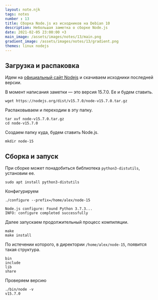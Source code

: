 ```yaml
---
layout: note.njk
tags: notes
number : 13
title: Сборка Node.js из исходников на Debian 10
description: Небольшая заметка о сборке Node.js
date: 2021-02-05 23:00:00 +3
main_image: /assets/images/notes/13/main.png
gradient_image: /assets/images/notes/13/gradient.png
themes: linux nodejs
---
```


## Загрузка и распаковка

Идем на [официальный сайт Nodejs](https://nodejs.org/en/) и скачиваем исходники последней версии.

В момент написания заметки — это версия 15.7.0. Ее и будем ставить.

```shell
wget https://nodejs.org/dist/v15.7.0/node-v15.7.0.tar.gz
```

Распаковываем и переходим в эту папку.

```shell
tar xvf node-v15.7.0.tar.gz
cd node-v15.7.0
```

Создаем папку куда, будем ставить Node.js.

```shell
mkdir node-15
```

## Сборка и запуск

При сборке может понадобиться библиотека `python3-distutils`, установим ее.

```shell
sudo apt install python3-distutils
```

Конфигурируем 

```shell
./configure --prefix=/home/alex/node-15

Node.js configure: Found Python 3.7.3...
INFO: configure completed successfully
```

Далее запускаем продолжительный процесс компиляции.

```shell
make
make install
```

По истечении которого, в директории `/home/alex/node-15`, появится такая структура.

```shell
bin
include
lib
share
```

Проверяем версию

```shell
./bin/node -v
v15.7.0
```
